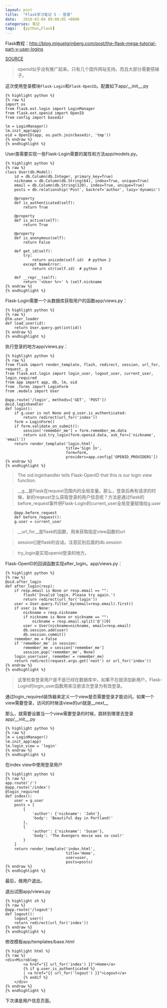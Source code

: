 ```yaml
---
layout: post
title:  "Flask学习笔记 5 - 登录"
date:   2016-03-04 09:08:05 +0800
categories: 笔记
tags:   [python,Flask]
---
```

Flask教程：<http://blog.miguelgrinberg.com/post/the-flask-mega-tutorial-part-v-user-logins>

[SOURCE](https://github.com/snowyxx/microblog)

> openid似乎没有推广起来。只有几个国外网站支持。而且大部分需要搭梯子。 

这次使用登录模块`Flask-Login`和`Flask-OpenID`。配置如下app/\_\_init\_\_.py

    {% highlight python %}
    {% raw %}
    import os
    from flask.ext.login import LoginManager
    from flask.ext.openid import OpenID
    from config import basedir
    
    lm = LoginManager()
    lm.init_app(app)
    oid = OpenID(app, os.path.join(basedir, 'tmp'))   
    {% endraw %}
    {% endhighlight %}

User类需要实现一些Flask-Login需要的属性和方法app/models.py。

    {% highlight python %}
    {% raw %}
    class User(db.Model):
        id = db.Column(db.Integer, primary_key=True)
        nickname = db.Column(db.String(64), index=True, unique=True)
        email = db.Column(db.String(120), index=True, unique=True)
        posts = db.relationship('Post', backref='author', lazy='dynamic')
        
        @property
        def is_authenticated(self):
            return True
        
        @property
        def is_active(self):
            return True
        
        @property
        def is_anonymous(self):
            return False
        
        def get_id(self):
            try:
                return unicode(self.id)  # python 2
            except NameError:
                return str(self.id)  # python 3
        
        def __repr__(self):
            return '<User %r>' % (self.nickname
    {% endraw %}
    {% endhighlight %}

Flask-Login需要一个从数据库获取用户的函数app/views.py：

    {% highlight python %}
    {% raw %}
    @lm.user_loader
    def load_user(id):
        return User.query.get(int(id))
    {% endraw %}
    {% endhighlight %}

执行登录的地方app/views.py：

    {% highlight python %}
    {% raw %}
    from flask import render_template, flash, redirect, session, url_for, request, g
    from flask.ext.login import login_user, logout_user, current_user, login_required
    from app import app, db, lm, oid
    from .forms import LoginForm
    from .models import User
    
    @app.route('/login', methods=['GET', 'POST'])
    @oid.loginhandler
    def login():
        if g.user is not None and g.user.is_authenticated:
            return redirect(url_for('index'))
        form = LoginForm()
        if form.validate_on_submit():
            session['remember_me'] = form.remember_me.data
            return oid.try_login(form.openid.data, ask_for=['nickname', 'email'])
        return render_template('login.html', 
                               title='Sign In',
                               form=form,
                               providers=app.config['OPENID_PROVIDERS'])
    {% endraw %}
    {% endhighlight %}

> The oid.loginhandler tells Flask-OpenID that this is our login view function.

> __g__是Flask在request范围内的全局变量。那么，登录后再有请求的时候，新的reqeust怎么获取登录的用户信息呢？方法是通过flask的before_request事件把Flask-Login的current_user全局变量赋值给g.user

        @app.before_request
        def before_request():
        g.user = current_user        

> __url_for__是flask的函数，用来获取指定view️函数的url

> session[]是flask的会话。注意区别后面的db.session

> try_login是实现openid登录的地方。

Flask-OpenID的回调函数实现after_login。app/views.py：

    {% highlight python %}
    {% raw %}
    @oid.after_login
    def after_login(resp):
        if resp.email is None or resp.email == "":
            flash('Invalid login. Please try again.')
            return redirect(url_for('login'))
        user = User.query.filter_by(email=resp.email).first()
        if user is None:
            nickname = resp.nickname
            if nickname is None or nickname == "":
                nickname = resp.email.split('@')[0]
            user = User(nickname=nickname, email=resp.email)
            db.session.add(user)
            db.session.commit()
        remember_me = False
        if 'remember_me' in session:
            remember_me = session['remember_me']
            session.pop('remember_me', None)
        login_user(user, remember = remember_me)
        return redirect(request.args.get('next') or url_for('index'))
    {% endraw %}
    {% endhighlight %}

> 这里检查登录用户是不是已经在数据库中，如果不在就添加新用户。Flask-Login的login_user函数用来注册该次登录为有效登录。

通过login_required装饰器来定义一个view是否需要登录才能访问。如果一个view需要登录，访问的时候该view的url就是__next__

那么，就需要设置当一个view需要登录的时候，跳转到哪里去登录app/\_\_init\_\_.py

    {% highlight python %}
    {% raw %}
    lm = LoginManager()
    lm.init_app(app)
    lm.login_view = 'login'
    {% endraw %}
    {% endhighlight %}

在index view中使用登录用户

    {% highlight python %}
    {% raw %}
    app.route('/')
    @app.route('/index')
    @login_required
    def index():
        user = g.user
        posts = [
            { 
                'author': {'nickname': 'John'}, 
                'body': 'Beautiful day in Portland!' 
            },
            { 
                'author': {'nickname': 'Susan'}, 
                'body': 'The Avengers movie was so cool!' 
            }
        ]
        return render_template('index.html',
                               title='Home',
                               user=user,
                               posts=posts)
    {% endraw %}
    {% endhighlight %}

最后，做用户退出。

退出试图app/views.py

    {% highlight sh %}
    {% raw %}
    @app.route('/logout')
    def logout():
        logout_user()
        return redirect(url_for('index'))
    {% endraw %}
    {% endhighlight %}

修改模板app/templates/base.html

    {% highlight html %}
    {% raw %}
    <div>Microblog:
            <a href="{{ url_for('index') }}">Home</a>
            {% if g.user.is_authenticated %}
            | <a href="{{ url_for('logout') }}">Logout</a>
            {% endif %}
        </div>
    {% endraw %}
    {% endhighlight %}


下次课是用户信息页面。